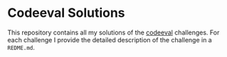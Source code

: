 # Codeeval Solutions
This repository contains all my solutions of the [codeeval](https://www.codeeval.com) challenges. For each challenge I provide the detailed description of the challenge in a `REDME.md`.
